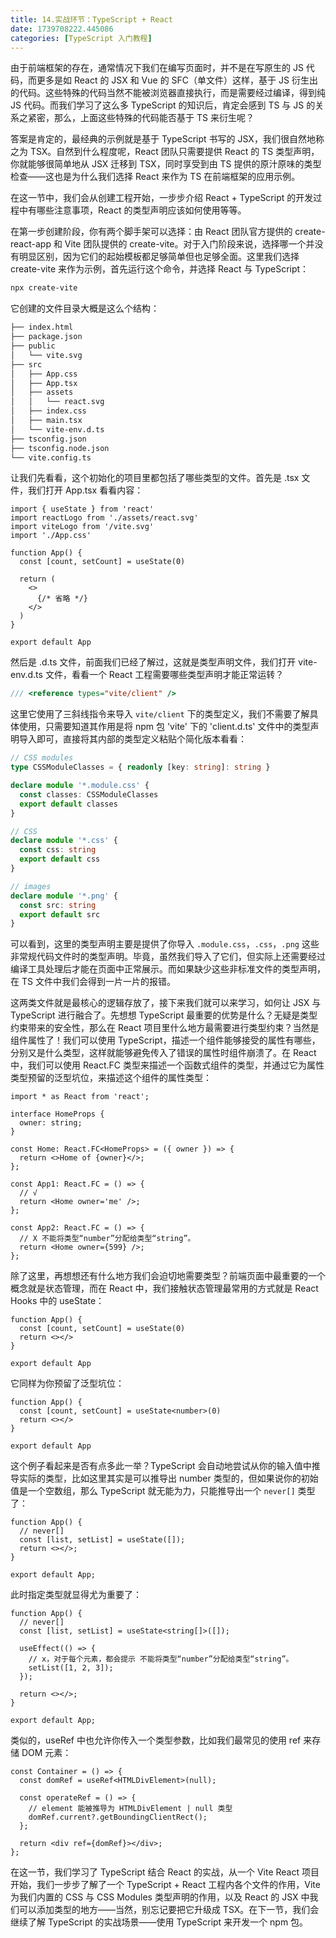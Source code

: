 ```yaml
---
title: 14.实战环节：TypeScript + React
date: 1739708222.445086
categories: [TypeScript 入门教程]
---
```

由于前端框架的存在，通常情况下我们在编写页面时，并不是在写原生的 JS 代码，而更多是如 React 的 JSX 和 Vue 的 SFC（单文件）这样，基于 JS 衍生出的代码。这些特殊的代码当然不能被浏览器直接执行，而是需要经过编译，得到纯 JS 代码。而我们学习了这么多 TypeScript 的知识后，肯定会感到 TS 与 JS 的关系之紧密，那么，上面这些特殊的代码能否基于 TS 来衍生呢？

答案是肯定的，最经典的示例就是基于 TypeScript 书写的 JSX，我们很自然地称之为 TSX。自然到什么程度呢，React 团队只需要提供 React 的 TS 类型声明，你就能够很简单地从 JSX 迁移到 TSX，同时享受到由 TS 提供的原汁原味的类型检查——这也是为什么我们选择 React 来作为 TS 在前端框架的应用示例。

在这一节中，我们会从创建工程开始，一步步介绍 React + TypeScript 的开发过程中有哪些注意事项，React 的类型声明应该如何使用等等。

在第一步创建阶段，你有两个脚手架可以选择：由 React 团队官方提供的 create-react-app 和 Vite 团队提供的 create-vite。对于入门阶段来说，选择哪一个并没有明显区别，因为它们的起始模板都足够简单但也足够全面。这里我们选择 create-vite 来作为示例，首先运行这个命令，并选择 React 与 TypeScript：

```bash
npx create-vite
```

它创建的文件目录大概是这么个结构：

```bash
├── index.html
├── package.json
├── public
│   └── vite.svg
├── src
│   ├── App.css
│   ├── App.tsx
│   ├── assets
│   │   └── react.svg
│   ├── index.css
│   ├── main.tsx
│   └── vite-env.d.ts
├── tsconfig.json
├── tsconfig.node.json
└── vite.config.ts
```

让我们先看看，这个初始化的项目里都包括了哪些类型的文件。首先是 .tsx 文件，我们打开 App.tsx 看看内容：

```tsx
import { useState } from 'react'
import reactLogo from './assets/react.svg'
import viteLogo from '/vite.svg'
import './App.css'

function App() {
  const [count, setCount] = useState(0)

  return (
    <>
      {/* 省略 */}
    </>
  )
}

export default App
```

  


  


然后是 .d.ts 文件，前面我们已经了解过，这就是类型声明文件，我们打开 vite-env.d.ts 文件，看看一个 React 工程需要哪些类型声明才能正常运转？

```typescript
/// <reference types="vite/client" />
```

这里它使用了三斜线指令来导入 `vite/client` 下的类型定义，我们不需要了解具体使用，只需要知道其作用是将 npm 包 'vite' 下的 'client.d.ts' 文件中的类型声明导入即可，直接将其内部的类型定义粘贴个简化版本看看：

```typescript
// CSS modules
type CSSModuleClasses = { readonly [key: string]: string }

declare module '*.module.css' {
  const classes: CSSModuleClasses
  export default classes
}

// CSS
declare module '*.css' {
  const css: string
  export default css
}

// images
declare module '*.png' {
  const src: string
  export default src
}
```

可以看到，这里的类型声明主要是提供了你导入 `.module.css`，`.css`，`.png` 这些非常规代码文件时的类型声明。毕竟，虽然我们导入了它们，但实际上还需要经过编译工具处理后才能在页面中正常展示。而如果缺少这些非标准文件的类型声明，在 TS 文件中我们会得到一片一片的报错。

这两类文件就是最核心的逻辑存放了，接下来我们就可以来学习，如何让 JSX 与 TypeScript 进行融合了。先想想 TypeScript 最重要的优势是什么？无疑是类型约束带来的安全性，那么在 React 项目里什么地方最需要进行类型约束？当然是组件属性了！我们可以使用 TypeScript，描述一个组件能够接受的属性有哪些，分别又是什么类型，这样就能够避免传入了错误的属性时组件崩溃了。在 React 中，我们可以使用 React.FC 类型来描述一个函数式组件的类型，并通过它为属性类型预留的泛型坑位，来描述这个组件的属性类型：

```tsx
import * as React from 'react';

interface HomeProps {
  owner: string;
}

const Home: React.FC<HomeProps> = ({ owner }) => {
  return <>Home of {owner}</>;
};

const App1: React.FC = () => {
  // √
  return <Home owner='me' />;
};

const App2: React.FC = () => {
  // X 不能将类型“number”分配给类型“string”。
  return <Home owner={599} />;
};
```

  


除了这里，再想想还有什么地方我们会迫切地需要类型？前端页面中最重要的一个概念就是状态管理，而在 React 中，我们接触状态管理最常用的方式就是 React Hooks 中的 useState：

```tsx
function App() {
  const [count, setCount] = useState(0)
  return <></>
}

export default App
```

它同样为你预留了泛型坑位：

```tsx
function App() {
  const [count, setCount] = useState<number>(0)
  return <></>
}

export default App
```

这个例子看起来是否有点多此一举？TypeScript 会自动地尝试从你的输入值中推导实际的类型，比如这里其实是可以推导出 number 类型的，但如果说你的初始值是一个空数组，那么 TypeScript 就无能为力，只能推导出一个 `never[]` 类型了：

```tsx
function App() {
  // never[]
  const [list, setList] = useState([]);
  return <></>;
}

export default App;
```

此时指定类型就显得尤为重要了：

```tsx
function App() {
  // never[]
  const [list, setList] = useState<string[]>([]);

  useEffect(() => {
    // x，对于每个元素，都会提示 不能将类型“number”分配给类型“string”。
    setList([1, 2, 3]);
  });

  return <></>;
}

export default App;
```

类似的，useRef 中也允许你传入一个类型参数，比如我们最常见的使用 ref 来存储 DOM 元素：

```tsx
const Container = () => {
  const domRef = useRef<HTMLDivElement>(null);

  const operateRef = () => {
    // element 能被推导为 HTMLDivElement | null 类型
    domRef.current?.getBoundingClientRect();
  };

  return <div ref={domRef}></div>;
};
```

在这一节，我们学习了 TypeScript 结合 React 的实战，从一个 Vite React 项目开始，我们一步步了解了一个 TypeScript + React 工程内各个文件的作用，Vite 为我们内置的 CSS 与 CSS Modules 类型声明的作用，以及 React 的 JSX 中我们可以添加类型的地方——当然，别忘记要把它升级成 TSX。在下一节，我们会继续了解 TypeScript 的实战场景——使用 TypeScript 来开发一个 npm 包。